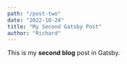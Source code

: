 ```yaml
---
path: "/post-two"
date: "2022-10-24"
title: "My Second Gatsby Post"
author: "Richard"
---
```


This is my **second blog** post in Gatsby.

